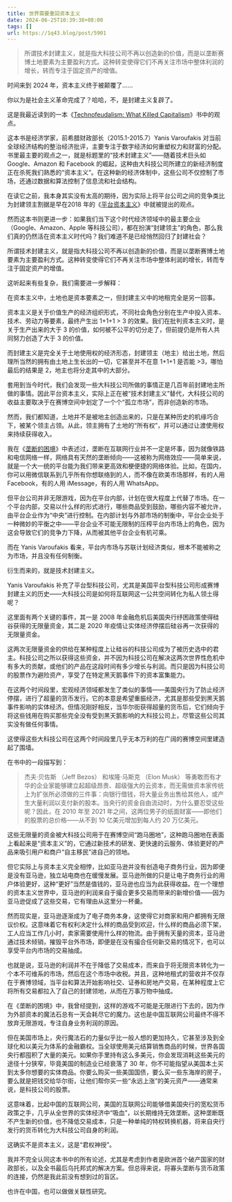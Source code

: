 ```yaml
---
title: 世界需要重回资本主义
date: 2024-06-25T10:39:38+08:00
tags: []
url: https://1q43.blog/post/5901
---
```

>所谓技术封建主义，就是指大科技公司不再以创造新的价值，而是以垄断赛博土地要素为主要盈利方式。这种转变使得它们不再关注市场中整体利润的增长，转而专注于固定资产的增值。


时间来到 2024 年，资本主义终于被颠覆了……

你以为是社会主义革命完成了？哈哈，不，是封建主义复辟了。

这是我最近读到的一本《[Technofeudalism: What Killed Capitalism](https://neodb.social/book/77wBUoxwkHwNHSXvth4Wvq)》书中的观点。

这本书是经济学家，前希腊财政部长（2015.1-2015.7）Yanis Varoufakis 对当前全球经济结构的整治经济批评，主要专注于数字经济如何重塑权力和财富的分配。书里最主要的观点之一，就是标题里的“技术封建主义”——随着技术巨头如 Google、Amazon 和 Facebook 的崛起，这种由大科技公司所建立的新经济制度正在杀死我们熟悉的“资本主义”。在这种新的经济体制中，这些公司不仅控制了市场，还通过数据和算法控制了信息流和社会结构。

在读它之前，我本身其实没有太高的期待，因为实际上将平台公司之间的竞争类比为封建领主割据是早在2018 年的《[平台资本主义](https://neodb.social/book/5P5ObrkJKGcqUnOqCbnEcJ)》中就被提出的观点。

然而这本书则更进一步：如果我们当下这个时代经济领域中的最主要企业（Google、Amazon、Apple 等科技公司），都在扮演“封建领主”的角色，那么我们真的仍然活在资本主义时代吗？我们难道不是已经悄然回归了封建社会？

所谓技术封建主义，就是指大科技公司不再以创造新的价值，而是以垄断赛博土地要素为主要盈利方式。这种转变使得它们不再关注市场中整体利润的增长，转而专注于固定资产的增值。

这听起来有些复杂，我们需要进一步解释：

在资本主义中，土地也是资本要素之一，但封建主义中的地租完全是另一回事。

资本主义是关于价值生产的经济组织形式，不同社会角色分别在生产中投入资本、技术、劳动力等要素，最终产生出 1+1+1 > 3 的效果。我们在批判资本主义时，是关于生产出来的大于 3 的价值，如何被不公平的切分走了，但前提仍是所有人共同努力创造了大于 3 的价值。

而封建主义是完全关于土地使用权的经济形态，封建领主（地主）给出土地，然后理所当然的拥有由土地上生长出的一切，它甚至并不在意 1+1+1 是否能 >3，哪怕最后的结果是 2，地主也将分走其中的大部分。

套用到当今时代，我们会发现一些大科技公司所做的事情正是几百年前封建地主所做的事情。因此平台资本主义，实际上正在被“技术封建主义”替代，大科技公司的收益主要取决于在赛博空间中划定了一个个“孤立市场”，而非创造新的市场。

然而，我们都知道，土地并不是被地主创造出来的，只是在某种历史的机缘巧合下，被某个领主占领。从此，领主拥有了土地的“所有权”，并可以通过让渡使用权来持续获得收入。

我在《[垄断的困境](https://1q43.blog/post/766)》中表述过，垄断在互联网行业并不一定是坏事，因为就像铁路和电信网络一样，网络具有天然的垄断倾向——这被称为网络效应——简单来说，就是一个大一统的平台能为我们带来更高效和梗便捷的网络体验。比如，在国内，你可以用微信联系到几乎所有你想联络到的人，而不像在欧美市场那样，有的人用 Facebook，有的人用 iMessage，有的人用 WhatsApp。

但平台公司并非无限游戏，因为在平台内部，计划在很大程度上代替了市场。在一个平台内部，交易以什么样的形式进行，哪些商品受到鼓励，哪些内容不被允许，由平台企业作为“中央”进行控制。在内部计划与外部市场的制衡中，平台企业处于一种微妙的平衡之中——平台企业不可能无限制的压榨平台内市场上的角色，因为这会导致它们的竞争力下降，从而被其他平台企业有机可乘。

而在 Yanis Varoufakis 看来，平台内市场与苏联计划经济类似，根本不能被称之为市场，并且没有任何制衡。

衍生而来的，就是技术封建主义。

Yanis Varoufakis 补充了平台型科技公司，尤其是美国平台型科技公司形成赛博封建主义的历史——大科技公司是如何将互联网这一公共空间转化为私人领土得呢？

这里面有两个关键的事件，其一是 2008 年金融危机后美国央行纾困政策使得硅谷获得的无限量资金，其二是 2020 年疫情让实体经济停摆后硅谷再一次获得的无限量资金。

这两次无限量资金的供给在某种程度上让硅谷的科技公司成为了被历史选中的君主。科技公司之所以获得这些资金，并不因为科技公司在解决这两次世界性危机中有多大的贡献，或他们的产品在这段时间有多少增长与利润。而只是因为科技公司的股票作为避险资产，享受了在特定黑天鹅事件下的资本富集能力。

在这两个时间段里，宏观经济领域都发生了类似的事情——美国央行为了防止经济停摆，进行了超量的货币发行。它的本意是希望重振经济，尤其是那些受到黑天鹅事件影响的实体经济。但情况刚好相反，当华尔街获得超量的货币后，它们倾向于将这些钱用在购买那些完全没有受到黑天鹅影响的大科技公司上，尽管这些公司其实没有做任何事情。

这使得这些大科技公司在这两个时间段里几乎无本万利的在广阔的赛博空间里建造起了围墙。

在书中的一段描写到：

> 杰夫·贝佐斯 （Jeff Bezos） 和埃隆·马斯克 （Elon Musk） 等勇敢而有才华的企业家能够建立起超级昂贵、超级强大的云资本，而无需做资本家传统上为扩张所必须做的三件事：向银行借钱，将大量业务出售给其他人，或产生大量利润以支付新的股本。当央行的资金自由流动时，为什么要忍受这些呢？因此，在 2010 年至 2021 年之间，这两位男子的纸面财富——即他们的股票的总价格——从不到 10 亿美元增加到每人约 20 万亿美元。

这些无限量的资金被大科技公司用于在赛博空间“跑马圈地”，这种跑马圈地在表面上看起来是“资本主义”的，它通过新技术的研发、更快速的云服务、体验更好的产品来吸引用户和商户“自主移民”进自己的领地。

但它实际上与资本主义完全相悖，比如亚马逊并没有创造电子商务行业，因为即便是没有亚马逊，独立站电商也在缓慢发展。亚马逊所做的只是让电子商务行业的用户体验更好，这种“更好”当然是值钱的，亚马逊也应当为此获得收益。在一个理想的资本主义世界中，亚马逊的利润来自于撮合更多交易而带来的新增价值——因为亚马逊促成了这些交易，它有理由从这里分一杯羹。

然而现实是，亚马逊逐渐成为了电子商务本身，这使得它对商家和用户都拥有无限议价权。这意味着它有权利决定什么样的商品受到欢迎，什么样的商品必须下架，工人应当工作几小时，卖家需要使用什么样的物流。由于拥有天量的资本，亚马逊通过技术倾销，摧毁平台外市场，即便是在没有撮合任何新交易的情况下，也可以享受平台内市场的交易抽成。

也就是说，亚马逊的利润并不在于降低了交易成本，而来自于将无限资本转化为一个本不可维系的市场，然后在这个市场中收税。并且，这种地租式的营收并不仅存在于赛博领域，当平台和算法开始影响社交、证券和房地产交易，在某种程度上它将所有交易都拉入了自己的封建领地，从而在万事万物中抽成。

在《垄断的困境》中，我曾经提到，这样的游戏不可能是无限进行下去的，因为作为外部资本的魔法石总有一天会耗尽它的魔力。这也是中国互联网公司最终不得不放弃无限游戏，专注自身业务利润的原因。

但在美国市场上，央行魔法石的力量似乎比一般人想的更加持久，它甚至涉及到全球化和以美元为体系的金融霸权。当全球使用美元结算销售商品的时候，世界各国央行都囤积了大量的美元。如果你手里持有这么多美元，你会发现消耗这些美元的途径十分狭窄，毕竟美国的制造业已经衰落了 30 年，你不可能指望从美国本土买到太多你想要的实体商品。你要么购买一些美国国债，要么买一些东海岸的房子，要么就是把钱交给华尔街，让他们帮你买一些“永远上涨”的美元资产——通常来说，是科技公司的股票。

这意味着，比起中国的互联网公司，美国的互联网公司能够借美国央行的宽松货币政策之手，几乎从全世界的实体经济中“吸血”，以长期维持无效垄断。这种垄断既不产生新的价值，也不降低交易成本，只是一种单纯的特权转换机器，将来自央行发行的货币转化为大科技公司自身的利润。

这确实不是资本主义，这是“君权神授”。

我并不完全认同这本书中的所有论述，尤其是考虑到作者是欧洲首个破产国家的财政部长，以及全书最后乌托邦式的解决方案。但总得来说，将寡头垄断与货币政策的连接，仍然是我此前没有想到过的盲区。

也许在中国，也可以做做关联性研究。

